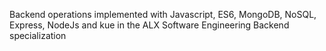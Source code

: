 Backend operations implemented with Javascript, ES6, MongoDB, NoSQL, Express, NodeJs and kue in the ALX Software Engineering Backend specialization
